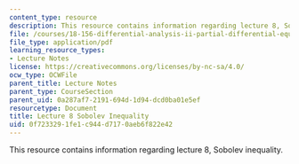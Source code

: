 ```yaml
---
content_type: resource
description: This resource contains information regarding lecture 8, Sobolev inequality.
file: /courses/18-156-differential-analysis-ii-partial-differential-equations-and-fourier-analysis-spring-2016/0f7233291fe1c944d7170aeb6f822e42_MIT18_156S16_lec8.pdf
file_type: application/pdf
learning_resource_types:
- Lecture Notes
license: https://creativecommons.org/licenses/by-nc-sa/4.0/
ocw_type: OCWFile
parent_title: Lecture Notes
parent_type: CourseSection
parent_uid: 0a287af7-2191-694d-1d94-dcd0ba01e5ef
resourcetype: Document
title: Lecture 8 Sobolev Inequality
uid: 0f723329-1fe1-c944-d717-0aeb6f822e42
---
```

This resource contains information regarding lecture 8, Sobolev inequality.